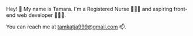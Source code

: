 Hey! 👋 My name is Tamara. I'm a Registered Nurse 👩🏻‍⚕️ and aspiring front-end web developer 👩🏻‍💻.

You can reach me at tamkatja999@gmail.com 📫.
